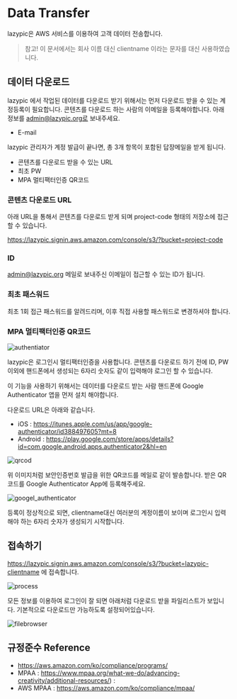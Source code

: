 # Data Transfer
lazypic은 AWS 서비스를 이용하여 고객 데이터 전송합니다.

> 참고! 이 문서에서는 회사 이름 대신 clientname 이라는 문자를 대신 사용하였습니다.

## 데이터 다운로드

lazypic 에서 작업된 데이터를 다운로드 받기 위해서는 먼저 다운로드 받을 수 있는 계정등록이 필요합니다.
콘텐츠를 다운로드 하는 사람의 이메일을 등록해야합니다.
아래 정보를 admin@lazypic.org로 보내주세요.
- E-mail

lazypic 관리자가 계정 발급이 끝나면, 총 3개 항목이 포함된 답장메일을 받게 됩니다.
- 콘텐츠를 다운로드 받을 수 있는 URL
- 최초 PW
- MPA 멀티팩터인증 QR코드

### 콘텐츠 다운로드 URL
아래 URL을 통해서 콘텐츠를 다운로드 받게 되며 project-code 형태의 저장소에 접근할 수 있습니다.

https://lazypic.signin.aws.amazon.com/console/s3/?bucket=project-code

### ID
admin@lazypic.org 메일로 보내주신 이메일이 접근할 수 있는 ID가 됩니다.

### 최초 패스워드
최초 1회 접근 패스워드를 알려드리며, 이후 직접 사용할 패스워드로 변경하셔야 합니다.

### MPA 멀티팩터인증 QR코드
![authentiator](https://lh3.googleusercontent.com/SClWEmbk7QxxuKiWshok2T45vAwEQYCduisnnGORqrha7KfpQsvFZa0xac_jyj_tE9Mn=w720-h310)

lazypic은 로그인시 멀티팩터인증을 사용합니다. 콘텐츠를 다운로드 하기 전에 ID, PW 이외에 핸드폰에서 생성되는 6자리 숫자도 같이 입력해야 로그인 할 수 있습니다.

이 기능을 사용하기 위해서는 데이터를 다운로드 받는 사람 핸드폰에 Google Authenticator 앱을 먼저 설치 해야합니다.

다운로드 URL은 아래와 같습니다.

- iOS : https://itunes.apple.com/us/app/google-authenticator/id388497605?mt=8
- Android : https://play.google.com/store/apps/details?id=com.google.android.apps.authenticator2&hl=en

![qrcod](https://m.media-amazon.com/images/G/01/DeveloperBlogs/AmazonDeveloperBlogs/legacy/6a0148c71fb71b970c014e6015c37a970c-800wi._CB520194804_.png)

위 이미지처럼 보안인증번호 발급을 위한 QR코드를 메일로 같이 발송합니다. 받은 QR코드를 Google Authenticator App에 등록해주세요.

![googel_authenticator](https://user-images.githubusercontent.com/1149996/48599454-13764e80-e9ab-11e8-91cd-1ea993bb4475.png)

등록이 정상적으로 되면, clientname대신 여러분의 계정이름이 보이며 로그인시 입력해야 하는 6자리 숫자가 생성되기 시작합니다.

## 접속하기

https://lazypic.signin.aws.amazon.com/console/s3/?bucket=lazypic-clientname 에 접속합니다.

![process](https://user-images.githubusercontent.com/1149996/48600646-10ca2800-e9b0-11e8-9da1-f9b274b6114e.png)

모든 정보를 이용하여 로그인이 잘 되면 아래처럼 다운로드 받을 파일리스트가 보입니다. 기본적으로 다운로드만 가능하도록 설정되어있습니다.

![filebrowser](https://user-images.githubusercontent.com/1149996/48600337-c7c5a400-e9ae-11e8-8564-75fb37a83607.png)


## 규정준수 Reference
- https://aws.amazon.com/ko/compliance/programs/
- MPAA : https://www.mpaa.org/what-we-do/advancing-creativity/additional-resources/) : 
- AWS MPAA : https://aws.amazon.com/ko/compliance/mpaa/ 
